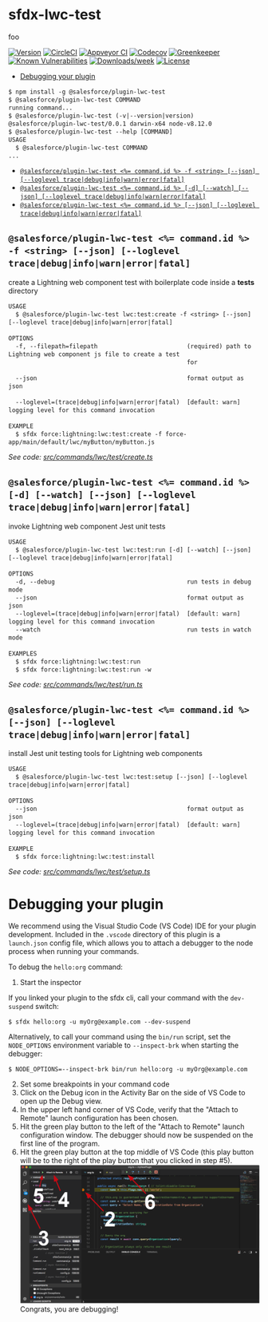 sfdx-lwc-test
=============

foo

[![Version](https://img.shields.io/npm/v/sfdx-lwc-test.svg)](https://npmjs.org/package/sfdx-lwc-test)
[![CircleCI](https://circleci.com/gh/trevor-bliss/sfdx-lwc-test/tree/master.svg?style=shield)](https://circleci.com/gh/trevor-bliss/sfdx-lwc-test/tree/master)
[![Appveyor CI](https://ci.appveyor.com/api/projects/status/github/trevor-bliss/sfdx-lwc-test?branch=master&svg=true)](https://ci.appveyor.com/project/heroku/sfdx-lwc-test/branch/master)
[![Codecov](https://codecov.io/gh/trevor-bliss/sfdx-lwc-test/branch/master/graph/badge.svg)](https://codecov.io/gh/trevor-bliss/sfdx-lwc-test)
[![Greenkeeper](https://badges.greenkeeper.io/trevor-bliss/sfdx-lwc-test.svg)](https://greenkeeper.io/)
[![Known Vulnerabilities](https://snyk.io/test/github/trevor-bliss/sfdx-lwc-test/badge.svg)](https://snyk.io/test/github/trevor-bliss/sfdx-lwc-test)
[![Downloads/week](https://img.shields.io/npm/dw/sfdx-lwc-test.svg)](https://npmjs.org/package/sfdx-lwc-test)
[![License](https://img.shields.io/npm/l/sfdx-lwc-test.svg)](https://github.com/trevor-bliss/sfdx-lwc-test/blob/master/package.json)

<!-- toc -->
* [Debugging your plugin](#debugging-your-plugin)
<!-- tocstop -->
<!-- install -->
<!-- usage -->
```sh-session
$ npm install -g @salesforce/plugin-lwc-test
$ @salesforce/plugin-lwc-test COMMAND
running command...
$ @salesforce/plugin-lwc-test (-v|--version|version)
@salesforce/plugin-lwc-test/0.0.1 darwin-x64 node-v8.12.0
$ @salesforce/plugin-lwc-test --help [COMMAND]
USAGE
  $ @salesforce/plugin-lwc-test COMMAND
...
```
<!-- usagestop -->
<!-- commands -->
* [`@salesforce/plugin-lwc-test <%= command.id %> -f <string> [--json] [--loglevel trace|debug|info|warn|error|fatal]`](#salesforceplugin-lwc-test--commandid---f-string---json---loglevel-tracedebuginfowarnerrorfatal)
* [`@salesforce/plugin-lwc-test <%= command.id %> [-d] [--watch] [--json] [--loglevel trace|debug|info|warn|error|fatal]`](#salesforceplugin-lwc-test--commandid---d---watch---json---loglevel-tracedebuginfowarnerrorfatal)
* [`@salesforce/plugin-lwc-test <%= command.id %> [--json] [--loglevel trace|debug|info|warn|error|fatal]`](#salesforceplugin-lwc-test--commandid----json---loglevel-tracedebuginfowarnerrorfatal)

## `@salesforce/plugin-lwc-test <%= command.id %> -f <string> [--json] [--loglevel trace|debug|info|warn|error|fatal]`

create a Lightning web component test with boilerplate code inside a __tests__ directory

```
USAGE
  $ @salesforce/plugin-lwc-test lwc:test:create -f <string> [--json] [--loglevel trace|debug|info|warn|error|fatal]

OPTIONS
  -f, --filepath=filepath                         (required) path to Lightning web component js file to create a test
                                                  for

  --json                                          format output as json

  --loglevel=(trace|debug|info|warn|error|fatal)  [default: warn] logging level for this command invocation

EXAMPLE
  $ sfdx force:lightning:lwc:test:create -f force-app/main/default/lwc/myButton/myButton.js
```

_See code: [src/commands/lwc/test/create.ts](https://github.com/trevor-bliss/sfdx-lwc-test/blob/v0.0.1/src/commands/lwc/test/create.ts)_

## `@salesforce/plugin-lwc-test <%= command.id %> [-d] [--watch] [--json] [--loglevel trace|debug|info|warn|error|fatal]`

invoke Lightning web component Jest unit tests

```
USAGE
  $ @salesforce/plugin-lwc-test lwc:test:run [-d] [--watch] [--json] [--loglevel trace|debug|info|warn|error|fatal]

OPTIONS
  -d, --debug                                     run tests in debug mode
  --json                                          format output as json
  --loglevel=(trace|debug|info|warn|error|fatal)  [default: warn] logging level for this command invocation
  --watch                                         run tests in watch mode

EXAMPLES
  $ sfdx force:lightning:lwc:test:run
  $ sfdx force:lightning:lwc:test:run -w
```

_See code: [src/commands/lwc/test/run.ts](https://github.com/trevor-bliss/sfdx-lwc-test/blob/v0.0.1/src/commands/lwc/test/run.ts)_

## `@salesforce/plugin-lwc-test <%= command.id %> [--json] [--loglevel trace|debug|info|warn|error|fatal]`

install Jest unit testing tools for Lightning web components

```
USAGE
  $ @salesforce/plugin-lwc-test lwc:test:setup [--json] [--loglevel trace|debug|info|warn|error|fatal]

OPTIONS
  --json                                          format output as json
  --loglevel=(trace|debug|info|warn|error|fatal)  [default: warn] logging level for this command invocation

EXAMPLE
  $ sfdx force:lightning:lwc:test:install
```

_See code: [src/commands/lwc/test/setup.ts](https://github.com/trevor-bliss/sfdx-lwc-test/blob/v0.0.1/src/commands/lwc/test/setup.ts)_
<!-- commandsstop -->
<!-- debugging-your-plugin -->
# Debugging your plugin
We recommend using the Visual Studio Code (VS Code) IDE for your plugin development. Included in the `.vscode` directory of this plugin is a `launch.json` config file, which allows you to attach a debugger to the node process when running your commands.

To debug the `hello:org` command: 
1. Start the inspector
  
If you linked your plugin to the sfdx cli, call your command with the `dev-suspend` switch: 
```sh-session
$ sfdx hello:org -u myOrg@example.com --dev-suspend
```
  
Alternatively, to call your command using the `bin/run` script, set the `NODE_OPTIONS` environment variable to `--inspect-brk` when starting the debugger:
```sh-session
$ NODE_OPTIONS=--inspect-brk bin/run hello:org -u myOrg@example.com
```

2. Set some breakpoints in your command code
3. Click on the Debug icon in the Activity Bar on the side of VS Code to open up the Debug view.
4. In the upper left hand corner of VS Code, verify that the "Attach to Remote" launch configuration has been chosen.
5. Hit the green play button to the left of the "Attach to Remote" launch configuration window. The debugger should now be suspended on the first line of the program. 
6. Hit the green play button at the top middle of VS Code (this play button will be to the right of the play button that you clicked in step #5).
<br><img src=".images/vscodeScreenshot.png" width="480" height="278"><br>
Congrats, you are debugging!
